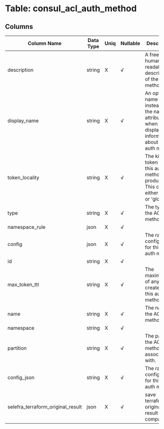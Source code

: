 # Table: consul_acl_auth_method

## Columns 

|  Column Name   |  Data Type  | Uniq | Nullable | Description | 
|  ----  | ----  | ----  | ----  | ---- | 
| description | string | X | √ | A free form human readable description of the auth method. | 
| display_name | string | X | √ | An optional name to use instead of the name attribute when displaying information about this auth method. | 
| token_locality | string | X | √ | The kind of token that this auth method produces. This can be either 'local' or 'global'. | 
| type | string | X | √ | The type of the ACL auth method. | 
| namespace_rule | json | X | √ |  | 
| config | json | X | √ | The raw configuration for this ACL auth method. | 
| id | string | X | √ |  | 
| max_token_ttl | string | X | √ | The maximum life of any token created by this auth method. | 
| name | string | X | √ | The name of the ACL auth method. | 
| namespace | string | X | √ |  | 
| partition | string | X | √ | The partition the ACL auth method is associated with. | 
| config_json | string | X | √ | The raw configuration for this ACL auth method. | 
| selefra_terraform_original_result | json | X | √ | save terraform original result for compatibility | 


